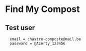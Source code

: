 # Find My Compost

## Test user
      email = chastre-composte@mail.be
      password = @Azerty_123456

